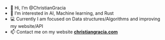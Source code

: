 - 👋 Hi, I’m @ChristianGracia
- 👀 I’m interested in AI, Machine learning, and Rust
- 💻 Currently I am focused on Data structures/Algorithms and improving my website/API
- 📫 Contact me on my website **[christiangracia.com](https://www.christiangracia.com)**
